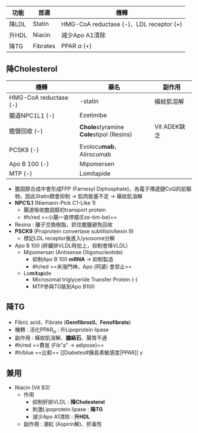| 功能  | 首選     | 機轉                                    |
|-------|----------|-----------------------------------------|
| 降LDL | Statin   | HMG-CoA reductase (-)、LDL receptor (+) |
| 升HDL | Niacin   | 減少Apo A1清除                          |
| 降TG  | Fibrates | PPAR $\alpha$ (+)                          |
## 降Cholesterol
| 機轉                  | 藥名                   | 副作用       |
|-----------------------|------------------------|--------------|
| HMG-CoA reductase (-) | -statin                 | 橫紋肌溶解   |
| 腸道NPC1L1 (-)        | Ezetimibe              |              |
| 膽鹽回收 (-)           | **Chole**styramine<br>**Cole**stipol (Resins) | Vit ADEK缺乏 |
| PCSK9 (-)             | Evolocu**mab**、Alirocumab |              |
| Apo B 100 (-)         | Mipomersen             |              |
| MTP (-)               | Lomitapide             |              |
- 膽固醇合成中會形成FPP (Farnesyl Diphosphate)，為電子傳遞鏈CoQ的前驅物，因此Statin類會抑制 -> 肌肉能量不足 -> 橫紋肌溶解
- **NPC1L1** (Niemann-Pick C1-Like 1)
	- 腸道吸收膽固醇的transport protein
	- #h/red ==小腸一直停擺(Eze-tim-be)==
- Resins : 離子交換樹脂，抓住膽鹽避免回收
- **PSCK9** (Proprotein convertase subtilisin/kexin 9)
	- 標記LDL receptor後進入lysosome分解
- Apo B 100 (肝臟排VLDL時加上，抑制會降VLDL)
	- Mipomersan (Antisense Oligonucleotide)
		- 抑制Apo B 100 **mRNA** -> 抑制製造
		- #h/red ==米潑門神，Apo (阿婆) 會禁止==
	- Lo**m**i**t**a**p**ide
		- Microsomal triglyceride Transfer Protein (-)
		- MTP參與TG裝到Apo B100
## 降TG
- Fibric acid、Fibrate (**Gemfibrozil、Fenofibrate**)
- 機轉 : 活化PPAR$_\alpha$ : 升Lipoprotein lipase
- 副作用 : 橫紋肌溶解、**膽結石**、腸胃不適
- #h/red ==費爸 (Fib"a" -> adipose)==
- #h/blue ==比較== [[Diabetes#胰島素敏感度|PPAR]] $\gamma$
## 兼用
- Niacin (Vit B3)
	- 作用
		- 抑制肝排VLDL : **降Cholesterol**
		- 刺激Lipoprotein lipase : **降TG**
		- 減少Apo A1清除 : **升HDL**
	- 副作用 : 潮紅 (Aspirin解)、肝毒性
